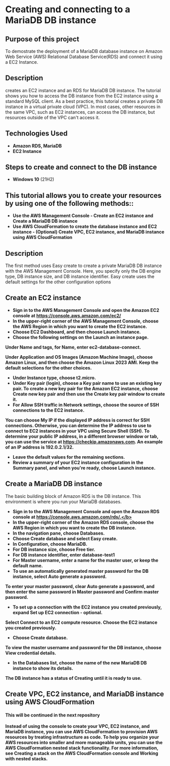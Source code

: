 <h1>Creating and connecting to a MariaDB DB instance</h1>

<h2>Purpose of this project</h2>
To demostrate the deployment of a MariaDB database instance on Amazon Web Service (AWS) Relational Database Service(RDS) and connect it using a EC2 Instance.

<h2>Description</h2>
creates an EC2 instance and an RDS for MariaDB DB instance. The tutorial shows you how to access the DB instance from the EC2 instance using a standard MySQL client. As a best practice, this tutorial creates a private DB instance in a virtual private cloud (VPC). In most cases, other resources in the same VPC, such as EC2 instances, can access the DB instance, but resources outside of the VPC can't access it.
<br />


<h2>Technologies Used</h2>

- <b>Amazon RDS, MariaDB</b> 
- <b>EC2 Instance</b>

<h2>Steps to create and connect to the DB instance </h2>

- <b>Windows 10</b> (21H2)

<h2>This tutorial allows you to create your resources by using one of the following methods::</h2>

- <b>Use the AWS Management Console ‐ Create an EC2 instance and Create a MariaDB DB instance</b> 
- <b>Use AWS CloudFormation to create the database instance and EC2 instance ‐ (Optional) Create VPC, EC2 instance, and MariaDB instance using AWS CloudFormation</b>

<h2>Description</h2>
The first method uses Easy create to create a private MariaDB DB instance with the AWS Management Console. Here, you specify only the DB engine type, DB instance size, and DB instance identifier. Easy create uses the default settings for the other configuration options
<br />

<h2>Create an EC2 instance</h2>

- <b>Sign in to the AWS Management Console and open the Amazon EC2 console at https://console.aws.amazon.com/ec2/</b> 
- <b>In the upper-right corner of the AWS Management Console, choose the AWS Region in which you want to create the EC2 instance.</b>
- <b>Choose EC2 Dashboard, and then choose Launch instance.</b>
- <b>Choose the following settings on the Launch an instance page.

Under Name and tags, for Name, enter ec2-database-connect.

Under Application and OS Images (Amazon Machine Image), choose Amazon Linux, and then choose the Amazon Linux 2023 AMI. Keep the default selections for the other choices.</b>
- <b>Under Instance type, choose t2.micro.</b>
- <b>Under Key pair (login), choose a Key pair name to use an existing key pair. To create a new key pair for the Amazon EC2 instance, choose Create new key pair and then use the Create key pair window to create it.</b>
- <b>For Allow SSH traffic in Network settings, choose the source of SSH connections to the EC2 instance.

You can choose My IP if the displayed IP address is correct for SSH connections. Otherwise, you can determine the IP address to use to connect to EC2 instances in your VPC using Secure Shell (SSH). To determine your public IP address, in a different browser window or tab, you can use the service at https://checkip.amazonaws.com. An example of an IP address is 192.0.2.1/32.</b>
- <b>Leave the default values for the remaining sections.</b>
- <b>Review a summary of your EC2 instance configuration in the Summary panel, and when you're ready, choose Launch instance.</b>

<h2>Create a MariaDB DB instance</h2>
The basic building block of Amazon RDS is the DB instance. This environment is where you run your MariaDB databases.

- <b>Sign in to the AWS Management Console and open the Amazon RDS console at https://console.aws.amazon.com/rds/.</b>
- <b>In the upper-right corner of the Amazon RDS console, choose the AWS Region in which you want to create the DB instance.</b>
- <b>In the navigation pane, choose Databases.</b>
- <b>Choose Create database and select Easy create.</b>
- <b>In Configuration, choose MariaDB.</b>
- <b>For DB instance size, choose Free tier.</b>
- <b>For DB instance identifier, enter database-test1</b>
- <b>For Master username, enter a name for the master user, or keep the default name.</b>
- <b>To use an automatically generated master password for the DB instance, select Auto generate a password.

To enter your master password, clear Auto generate a password, and then enter the same password in Master password and Confirm master password.</b>
- <b>To set up a connection with the EC2 instance you created previously, expand Set up EC2 connection - optional.

Select Connect to an EC2 compute resource. Choose the EC2 instance you created previously.</b>
- <b>Choose Create database.

To view the master username and password for the DB instance, choose View credential details.</b>
- <b>In the Databases list, choose the name of the new MariaDB DB instance to show its details.

The DB instance has a status of Creating until it is ready to use.</b>

<h2>Create VPC, EC2 instance, and MariaDB instance using AWS CloudFormation</h2>

<h4>This will be continued in the next repository</h4>

Instead of using the console to create your VPC, EC2 instance, and MariaDB instance, you can use AWS CloudFormation to provision AWS resources by treating infrastructure as code. To help you organize your AWS resources into smaller and more manageable units, you can use the AWS CloudFormation nested stack functionality. For more information, see Creating a stack on the AWS CloudFormation console and Working with nested stacks.

<!--
 ```diff
- text in red
+ text in green
! text in orange
# text in gray
@@ text in purple (and bold)@@
```
--!>
